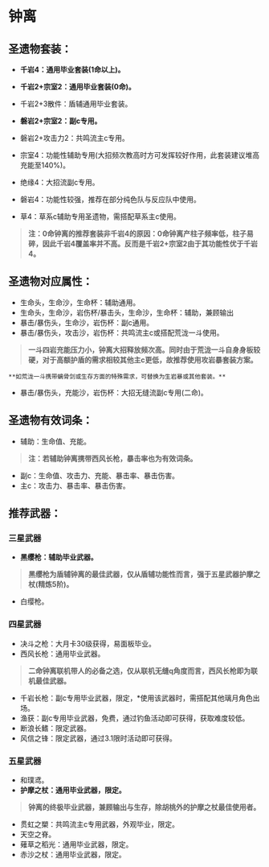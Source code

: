 # 钟离

## 圣遗物套装：
 - **千岩4：通用毕业套装(1命以上)。**

 - **千岩2+宗室2：通用毕业套装(0命)。**

 - 千岩2+3散件：盾辅通用毕业套装。

 - **磐岩2+宗室2：副c专用。**

 - 磐岩2+攻击力2：共鸣流主c专用。

 - 宗室4：功能性辅助专用(大招频次教高时方可发挥较好作用，此套装建议堆高充能至140%)。

 - 绝缘4：大招流副c专用。

 - 磐岩4：功能性较强，推荐在部分纯色队与反应队中使用。

 - 草4：草系c辅助专用圣遗物，需搭配草系主c使用。

 >**注：0命钟离的推荐套装非千岩4的原因：0命钟离产柱子频率低，柱子易碎，因此千岩4覆盖率并不高。反而是千岩2+宗室2由于其功能性优于千岩4。**

## 圣遗物对应属性：
 - 生命头，生命沙，生命杯：辅助通用。
 - 生命头，生命沙，岩伤杯/暴击头，生命沙，生命杯：辅助，兼顾输出
 - 暴击/暴伤头，生命沙，岩伤杯：副c通用。
 - 暴击/暴伤头，攻击沙，岩伤杯：共鸣流主c或搭配荒泷一斗使用。

>**一斗四岩充能压力小，钟离大招释放频次高。同时由于荒泷一斗自身身板较硬，对于高额护盾的需求相较其他主c更低，故推荐使用攻岩暴套装方案。**
	
	**如荒泷一斗携带螭骨剑或生存方面的特殊需求，可替换为生岩暴或其他套装。**
	
 - 暴击/暴伤头，充能沙，岩伤杯：大招无缝流副c专用(二命)。

## 圣遗物有效词条：
 - 辅助：生命值、充能。

>**注：若辅助钟离携带西风长枪，暴击率也为有效词条。**

 - 副c：生命值、攻击力、充能、暴击率、暴击伤害。
 - 主c：攻击力、暴击率、暴击伤害。

## 推荐武器：
### 三星武器
 - **黑缨枪：辅助毕业武器。**

>**黑缨枪为盾辅钟离的最佳武器，仅从盾辅功能性而言，强于五星武器护摩之杖(精炼5阶)。**

 - 白缨枪。

### 四星武器
 - 决斗之枪：大月卡30级获得，易面板毕业。
 - 西风长枪：通用毕业武器。

>**二命钟离联机带人的必备之选，仅从联机无缝q角度而言，西风长枪即为联机最佳武器。**

 - 千岩长枪：副c专用毕业武器，限定，*使用该武器时，需搭配其他璃月角色出场。
 - 渔获：副c专用毕业武器，免费，通过钓鱼活动即可获得，获取难度较低。
 - 断浪长鳍：限定武器。
 - 风信之锋：限定武器，通过3.1限时活动即可获得。

### 五星武器
 - 和璞鸢。
 - **护摩之杖：通用毕业武器，限定。**

>**钟离的终极毕业武器，兼顾输出与生存，除胡桃外的护摩之杖最佳使用者。**

 - 贯虹之槊：共鸣流主c专用武器，外观毕业，限定。
 - 天空之脊。
 - 薙草之稻光：通用毕业武器，限定。
 - 赤沙之杖：通用毕业武器，限定。


